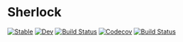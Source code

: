 # Sherlock

[![Stable](https://img.shields.io/badge/docs-stable-blue.svg)](https://caseykneale.github.io/Sherlock.jl/stable)
[![Dev](https://img.shields.io/badge/docs-dev-blue.svg)](https://caseykneale.github.io/Sherlock.jl/dev)
[![Build Status](https://travis-ci.com/caseykneale/Sherlock.jl.svg?branch=master)](https://travis-ci.com/caseykneale/Sherlock.jl)
[![Codecov](https://codecov.io/gh/caseykneale/Sherlock.jl/branch/master/graph/badge.svg)](https://codecov.io/gh/caseykneale/Sherlock.jl)
[![Build Status](https://api.cirrus-ci.com/github/caseykneale/Sherlock.jl.svg)](https://cirrus-ci.com/github/caseykneale/Sherlock.jl)
